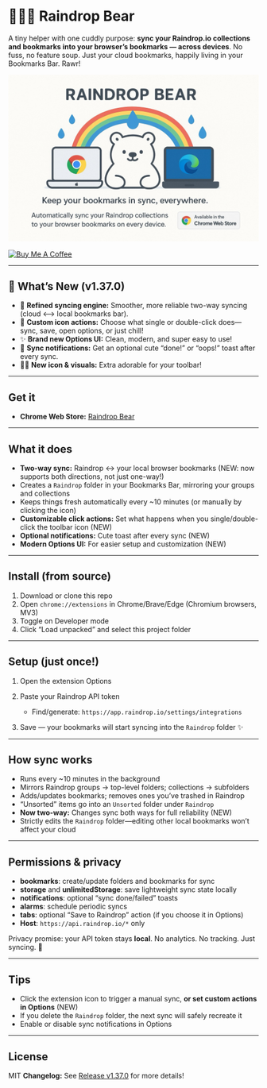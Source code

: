 # 🐻‍❄️💧 Raindrop Bear

A tiny helper with one cuddly purpose: **sync your Raindrop.io collections and bookmarks into your browser’s bookmarks — across devices**. No fuss, no feature soup. Just your cloud bookmarks, happily living in your Bookmarks Bar. Rawr!

![Poster](./docs/poster.jpeg)

<a href="https://buymeacoffee.com/riiiiiiiiiina" target="_blank"><img src="https://cdn.buymeacoffee.com/buttons/v2/default-blue.png" alt="Buy Me A Coffee" style="height: 60px !important;width: 217px !important;" ></a>

---

## 🚀 What’s New (v1.37.0)

* 🌲 **Refined syncing engine:** Smoother, more reliable two-way syncing (cloud <--> local bookmarks bar).
* 🐾 **Custom icon actions:** Choose what single or double-click does—sync, save, open options, or just chill!
* ✨ **Brand new Options UI:** Clean, modern, and super easy to use!
* 💬 **Sync notifications:** Get an optional cute “done!” or “oops!” toast after every sync.
* 🐻‍❄️ **New icon & visuals:** Extra adorable for your toolbar!

---

## Get it

* **Chrome Web Store:** [Raindrop Bear](https://chromewebstore.google.com/detail/raindrop-bear/gkcgbmlbjcdmnifhcmfgkafekaohjcof)

---

## What it does

* **Two-way sync:** Raindrop ↔ your local browser bookmarks (NEW: now supports both directions, not just one-way!)
* Creates a `Raindrop` folder in your Bookmarks Bar, mirroring your groups and collections
* Keeps things fresh automatically every \~10 minutes (or manually by clicking the icon)
* **Customizable click actions:** Set what happens when you single/double-click the toolbar icon (NEW)
* **Optional notifications:** Cute toast after every sync (NEW)
* **Modern Options UI:** For easier setup and customization (NEW)

---

## Install (from source)

1. Download or clone this repo
2. Open `chrome://extensions` in Chrome/Brave/Edge (Chromium browsers, MV3)
3. Toggle on Developer mode
4. Click “Load unpacked” and select this project folder

---

## Setup (just once!)

1. Open the extension Options
2. Paste your Raindrop API token

   * Find/generate: `https://app.raindrop.io/settings/integrations`
3. Save — your bookmarks will start syncing into the `Raindrop` folder ✨

---

## How sync works

* Runs every \~10 minutes in the background
* Mirrors Raindrop groups → top-level folders; collections → subfolders
* Adds/updates bookmarks; removes ones you’ve trashed in Raindrop
* “Unsorted” items go into an `Unsorted` folder under `Raindrop`
* **Now two-way:** Changes sync both ways for full reliability (NEW)
* Strictly edits the `Raindrop` folder—editing other local bookmarks won’t affect your cloud

---

## Permissions & privacy

* **bookmarks**: create/update folders and bookmarks for sync
* **storage** and **unlimitedStorage**: save lightweight sync state locally
* **notifications**: optional “sync done/failed” toasts
* **alarms**: schedule periodic syncs
* **tabs**: optional “Save to Raindrop” action (if you choose it in Options)
* **Host**: `https://api.raindrop.io/*` only

Privacy promise: your API token stays **local**. No analytics. No tracking. Just syncing. 💙

---

## Tips

* Click the extension icon to trigger a manual sync, **or set custom actions in Options** (NEW)
* If you delete the `Raindrop` folder, the next sync will safely recreate it
* Enable or disable sync notifications in Options

---

## License

MIT
**Changelog:**
See [Release v1.37.0](https://github.com/riiiiiiiiiina0/raindrop-bear-v2/releases/tag/v1.37.0) for more details!
